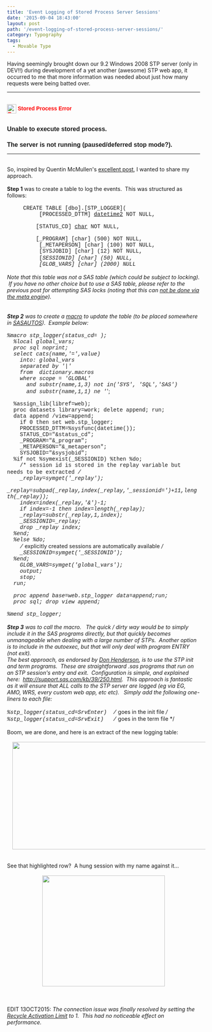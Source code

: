```yaml
---
title: 'Event Logging of Stored Process Server Sessions'
date: '2015-09-04 18:43:00'
layout: post
path: '/event-logging-of-stored-process-server-sessions/'
category: Typography
tags:
  - Movable Type
---
```


Having seemingly brought down our 9.2 Windows 2008 STP server (only in DEV!!) during development of a yet another (awesome) STP web app, it occurred to me that more information was needed about just how many requests were being batted over.<br /><hr /><br /><div style="color: red; font-family: 'trebuchet ms', arial, 'arial unicode ms', sans-serif; font-weight: bold;"><img align="absmiddle" alt="Error" border="0" src="http://dev-sasmidtier.partnershipassurance.int:8080/SASTheme_Partnership_Green/themes/Partnership_Green/images/MessageError24.gif" height="24" title="Error" width="24" />&nbsp;Stored Process Error</div><div style="font-family: 'trebuchet ms', arial, 'arial unicode ms', sans-serif; font-size: small;"><img alt="" src="http://dev-sasmidtier.partnershipassurance.int:8080/SASTheme_Partnership_Green/themes/Partnership_Green/images/spacer.gif" height="10" title="" /><br /><h2 style="font-size: medium;">Unable to execute stored process.</h2><h2 style="font-size: medium;">The server is not running (paused/deferred stop mode?).</h2></div><hr /><br />So, inspired by Quentin McMullen's <a href="http://bi-notes.com/2014/02/sas_stored_process_log/">excellent post</a>, I wanted to share my approach. <br /><br /><b>Step 1</b> was to create a table to log the events. &nbsp;This was structured as follows:<br /><br /><span style="font-family: Courier New, Courier, monospace;">&nbsp; &nbsp; &nbsp;CREATE TABLE [dbo].[STP_LOGGER](</span><br /><span style="font-family: Courier New, Courier, monospace;">&nbsp; &nbsp; &nbsp; &nbsp; &nbsp; [PROCESSED_DTTM] [datetime2](3) NOT NULL,</span><br /><span style="font-family: Courier New, Courier, monospace;"><span style="white-space: pre;"> </span>&nbsp; &nbsp; &nbsp; &nbsp; &nbsp;[STATUS_CD] [char](8) NOT NULL,</span><br /><span style="font-family: Courier New, Courier, monospace;"><span style="white-space: pre;"> </span>&nbsp; &nbsp; &nbsp; &nbsp; &nbsp;[_PROGRAM] [char] (500) NOT NULL,</span><br /><span style="font-family: Courier New, Courier, monospace;">&nbsp; &nbsp; &nbsp; &nbsp; &nbsp; [_METAPERSON] [char] (100) NOT NULL,</span><br /><span style="font-family: Courier New, Courier, monospace;">&nbsp; &nbsp; &nbsp; &nbsp; &nbsp; [SYSJOBID] [char] (12) NOT NULL,</span><br /><span style="font-family: Courier New, Courier, monospace;">&nbsp; &nbsp; &nbsp; &nbsp; &nbsp; [_SESSIONID] [char] (50) NULL,</span><br /><span style="font-family: Courier New, Courier, monospace;">&nbsp; &nbsp; &nbsp; &nbsp; &nbsp; [GLOB_VARS] [char] (2000) NULL</span><br /><br />Note that this table was not a SAS table (which could be subject to locking). &nbsp;If you have no other choice but to use a SAS table, please refer to the previous post for attempting SAS locks (noting that this can&nbsp;<a href="http://rawsas.blogspot.co.uk/2015/03/get-physical-path-from-metadata-libref.html">not be done via the meta engin</a>e).<br /><br /><br /><b>Step 2</b>&nbsp;was to create a <a href="https://github.com/sashub/macro/blob/master/standalone/stp_logger.sas">macro</a> to update the table (to be placed somewhere in <a href="http://support.sas.com/documentation/cdl/en/hostwin/63285/HTML/default/viewer.htm#win-sysop-sasautos.htm">SASAUTOS</a>). &nbsp;Example below:<br /><br /><span style="font-family: Courier New, Courier, monospace;">%macro stp_logger(status_cd=&nbsp;</span><span style="font-family: 'Courier New', Courier, monospace;">);</span><br /><span style="font-family: Courier New, Courier, monospace;">&nbsp; %local global_vars;</span><br /><span style="font-family: Courier New, Courier, monospace;">&nbsp; proc sql noprint;</span><br /><span style="font-family: Courier New, Courier, monospace;">&nbsp; select cats(name,'=',value)</span><br /><span style="font-family: Courier New, Courier, monospace;">&nbsp; &nbsp; into: global_vars</span><br /><span style="font-family: Courier New, Courier, monospace;">&nbsp; &nbsp; separated by '|'</span><br /><span style="font-family: Courier New, Courier, monospace;">&nbsp; &nbsp; from &nbsp;dictionary.macros</span><br /><span style="font-family: Courier New, Courier, monospace;">&nbsp; &nbsp; where scope = 'GLOBAL'</span><br /><span style="font-family: Courier New, Courier, monospace;">&nbsp; &nbsp; &nbsp; and substr(name,1,3) not in('SYS', 'SQL','SAS')</span><br /><span style="font-family: Courier New, Courier, monospace;">&nbsp; &nbsp; &nbsp; and substr(name,1,1) ne '_';</span><br /><span style="font-family: Courier New, Courier, monospace;"><br /></span><span style="font-family: Courier New, Courier, monospace;">&nbsp; %assign_lib(libref=web);</span><br /><span style="font-family: Courier New, Courier, monospace;">&nbsp; proc datasets library=work; delete append; run;</span><br /><span style="font-family: Courier New, Courier, monospace;">&nbsp; data append /view=append;</span><br /><span style="font-family: Courier New, Courier, monospace;">&nbsp; &nbsp; if 0 then set web.stp_logger;</span><br /><span style="font-family: Courier New, Courier, monospace;">&nbsp; &nbsp; PROCESSED_DTTM=%sysfunc(datetime());</span><br /><span style="font-family: Courier New, Courier, monospace;">&nbsp; &nbsp; STATUS_CD="&amp;status_cd";</span><br /><span style="font-family: Courier New, Courier, monospace;">&nbsp; &nbsp; _PROGRAM="&amp;_program";</span><br /><span style="font-family: Courier New, Courier, monospace;">&nbsp; &nbsp; _METAPERSON="&amp;_metaperson";</span><br /><span style="font-family: Courier New, Courier, monospace;">&nbsp; &nbsp; SYSJOBID="&amp;sysjobid";</span><br /><span style="font-family: Courier New, Courier, monospace;">&nbsp; %if not %symexist(_SESSIONID) %then %do;</span><br /><span style="font-family: Courier New, Courier, monospace;">&nbsp; &nbsp; /* session id is stored in the replay variable but needs to be extracted */</span><br /><span style="font-family: Courier New, Courier, monospace;">&nbsp; &nbsp; _replay=symget('_replay');</span><br /><span style="font-family: Courier New, Courier, monospace;">&nbsp; &nbsp; _replay=subpad(_replay,index(_replay,'_sessionid=')+11,length(_replay));</span><br /><span style="font-family: Courier New, Courier, monospace;">&nbsp; &nbsp; index=index(_replay,'&amp;')-1;</span><br /><span style="font-family: Courier New, Courier, monospace;">&nbsp; &nbsp; if index=-1 then index=length(_replay);</span><br /><span style="font-family: Courier New, Courier, monospace;">&nbsp; &nbsp; _replay=substr(_replay,1,index);</span><br /><span style="font-family: Courier New, Courier, monospace;">&nbsp; &nbsp; _SESSIONID=_replay;</span><br /><span style="font-family: Courier New, Courier, monospace;">&nbsp; &nbsp; drop _replay index;</span><br /><span style="font-family: Courier New, Courier, monospace;">&nbsp; %end;</span><br /><span style="font-family: Courier New, Courier, monospace;">&nbsp; %else %do;</span><br /><span style="font-family: Courier New, Courier, monospace;">&nbsp; &nbsp; /* explicitly created sessions are automatically available */</span><br /><span style="font-family: Courier New, Courier, monospace;">&nbsp; &nbsp; _SESSIONID=symget('_SESSIONID');</span><br /><span style="font-family: Courier New, Courier, monospace;">&nbsp; %end;</span><br /><span style="font-family: Courier New, Courier, monospace;">&nbsp; &nbsp; GLOB_VARS=symget('global_vars');</span><br /><span style="font-family: Courier New, Courier, monospace;">&nbsp; &nbsp; output;</span><br /><span style="font-family: Courier New, Courier, monospace;">&nbsp; &nbsp; stop;</span><br /><span style="font-family: Courier New, Courier, monospace;">&nbsp; run;</span><br /><span style="font-family: Courier New, Courier, monospace;"><br /></span><span style="font-family: Courier New, Courier, monospace;">&nbsp; proc append base=web.stp_logger data=append;run;</span><br /><span style="font-family: Courier New, Courier, monospace;">&nbsp; proc sql; drop view append;</span><br /><span style="font-family: Courier New, Courier, monospace;"><br /></span><span style="font-family: Courier New, Courier, monospace;">%mend stp_logger;</span><br /><br /><b>Step 3</b> was to call the macro. &nbsp; The quick / dirty way would be to simply include it in the SAS programs directly, but that quickly becomes unmanageable when dealing with a large number of STPs. &nbsp;Another option is to include in the autoexec, but that will only deal with program ENTRY (not exit).<br />The best approach, as endorsed by <a href="http://bi-notes.com/2014/02/sas_stored_process_log/#comment-1955">Don Henderson</a>, is to use the STP init and term programs. &nbsp;These are straightforward .sas programs that run on an STP session's entry and exit. &nbsp;Configuration is simple, and explained here: &nbsp;<a href="http://support.sas.com/kb/39/250.html">http://support.sas.com/kb/39/250.html</a>. &nbsp;This approach is fantastic as it will ensure that ALL calls to the STP server are logged (eg via EG, AMO, WRS, every custom web app, etc etc). &nbsp; Simply add the following one-liners to each file:<br /><br /><span style="font-family: Courier New, Courier, monospace;">%stp_logger(status_cd=SrvEnter) &nbsp;/* goes in the init file */</span><br /><span style="font-family: Courier New, Courier, monospace;">%stp_logger(status_cd=SrvExit) &nbsp; /* goes in the term file */</span><br /><br />Boom, we are done, and here is an extract of the new logging table:<br /><br /><div style="clear: both; text-align: center;"><a href="http://3.bp.blogspot.com/-CVno5ibp118/VenkZ3E6WCI/AAAAAAAAAlk/MbDe5ZfTff0/s1600/Capture.PNG" style="margin-left: 1em; margin-right: 1em;"><img border="0" height="280" src="http://3.bp.blogspot.com/-CVno5ibp118/VenkZ3E6WCI/AAAAAAAAAlk/MbDe5ZfTff0/s640/Capture.PNG" width="640" /></a></div><br /><br />See that highlighted row? &nbsp;A hung session with my name against it...<br /><br /><div style="clear: both; text-align: center;"><a href="http://1.bp.blogspot.com/-iq3rv-RygCQ/VenmQacknMI/AAAAAAAAAlw/uz0v7PUwxQU/s1600/2010-02-24-hangman.jpg" style="margin-left: 1em; margin-right: 1em;"><img border="0" height="289" src="http://1.bp.blogspot.com/-iq3rv-RygCQ/VenmQacknMI/AAAAAAAAAlw/uz0v7PUwxQU/s320/2010-02-24-hangman.jpg" width="320" /></a></div><br /><br /><br />EDIT 13OCT2015:<i> The connection issue was finally resolved by setting the <a href="http://support.sas.com/rnd/itech/doc9/admin_oma/sasserver/iombridge/sp_sercl.html#sasRecycleActivationLimit">Recycle Activation Limit</a> to 1. &nbsp;This had no noticeable effect on performance.</i><br /><br /><br /><br />